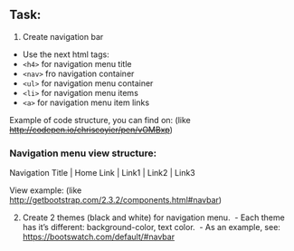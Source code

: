 ## Task:
1. Create navigation bar
 - Use the next html tags:
 - ```<h4>``` for navigation menu title
 - ```<nav>``` fro navigation container
 - ```<ul>``` for navigation menu container
 - ```<li>``` for navigation menu items
 - ```<a>``` for navigation menu item links

Example of code structure, you can find on:
(like ~~http://codepen.io/chriscoyier/pen/vOMBxp~~)


### Navigation menu view structure:

Navigation Title |  Home Link | Link1 | Link2 | Link3

View example: (like http://getbootstrap.com/2.3.2/components.html#navbar)

2. Create 2 themes (black and white) for navigation menu.  - Each theme has it’s different: background-color, text color.  - As an example, see: https://bootswatch.com/default/#navbar 